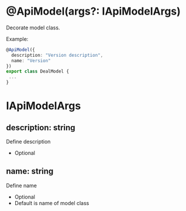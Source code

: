 # @ApiModel(args?: IApiModelArgs)

Decorate model class.

Example:

```ts
@ApiModel({
  description: "Version description",
  name: "Version"
})
export class DealModel {
 ...
}
```

# IApiModelArgs

## description: string

Define description
- Optional

## name: string

Define name
- Optional
- Default is name of model class